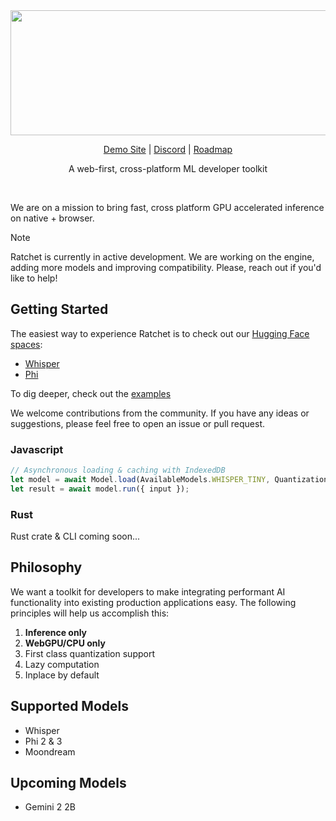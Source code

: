 <div align="center">
<img width="550px" height="200px" src="https://github.com/FL33TW00D/ratchet/raw/master/.github/ratchet.png">
<p><a href="https://huggingface.co/spaces/FL33TW00D-HF/ratchet-whisper">Demo Site</a> | <a href="https://discord.gg/XFe33KQTG4">Discord</a> | <a href="https://github.com/users/FL33TW00D/projects/3">Roadmap</a></p>
<p align="center">
A web-first, cross-platform ML developer toolkit
</p>
<br>
</div>

We are on a mission to bring fast, cross platform GPU accelerated inference on native + browser.

> [!NOTE]  
> Ratchet is currently in active development. We are working on the engine, adding more models and improving compatibility. Please, reach out if you'd like to help!

## Getting Started

The easiest way to experience Ratchet is to check out our [Hugging Face spaces](https://huggingface.co/FL33TW00D-HF):
- [Whisper](https://huggingface.co/spaces/FL33TW00D-HF/ratchet-whisper)
- [Phi](https://huggingface.co/spaces/FL33TW00D-HF/ratchet-phi)

To dig deeper, check out the [examples](https://github.com/FL33TW00D/ratchet/tree/master/examples)

We welcome contributions from the community. If you have any ideas or suggestions, please feel free to open an issue or pull request.

### Javascript

```javascript
// Asynchronous loading & caching with IndexedDB
let model = await Model.load(AvailableModels.WHISPER_TINY, Quantization.Q8, (p: number) => setProgress(p))
let result = await model.run({ input });
```

### Rust

Rust crate & CLI coming soon...

## Philosophy

We want a toolkit for developers to make integrating performant AI functionality into existing production applications easy.
The following principles will help us accomplish this:
1. **Inference only**
2. **WebGPU/CPU only**
3. First class quantization support
4. Lazy computation
5. Inplace by default

## Supported Models
- Whisper
- Phi 2 & 3
- Moondream

## Upcoming Models
- Gemini 2 2B
